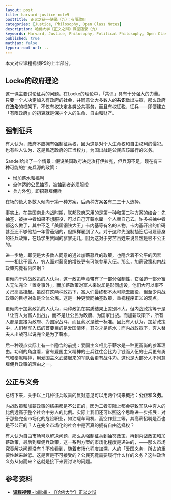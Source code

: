 ```yaml
---
layout: post
title: harvard-justice-note9
postTitle: 正义之辩——随录（九）：有限政府
categories: [Justice, Philosophy, Open Class Notes]
description: 哈佛大学《正义之辩》课堂随录（九）
keywords: Harvard, Justice, Philosophy, Political Philosophy, Open Class Notes
published: true
mathjax: false
typora-root-url: ..
---
```


本文对应课程视频P5的上半部分。

## Locke的政府理论

这一课主要讨论征兵的问题。在Locke的理论中，「共识」具有十分强大的力量。只要一个人决定加入有政府的社会，并同意让大多数人的**共识**做出决策，那么政府在**法治**的框架下，不仅有权决定各类公共事务，而且有权征税、征兵——即便建立「有限政府」的初衷就是保护个人的生命、自由和财产。

## 强制征兵

有人认为，政府不应拥有强制征兵权，因为这是对个人生命权和自由权利的侵犯。也有些人认为，这是民选政府的正当权力，为国出战是公民应该履行的义务。

Sandel给出了一个情景：假设美国政府决定攻打伊拉克，但兵源不足。现在有三种可能的扩充兵源的政策：

- 增加薪水和福利
- 全体适龄公民抽签，被抽到者必须服役
- 兵力外包，即招募雇佣兵

在场的绝大多数人倾向于第一种方案，后两种方案各有二三十人选择。

事实上，在美国南北内战时期，联邦政府采用的是第一种和第二种方案的结合：先抽签，被抽中者如果不想服役，可以自己开薪水雇一个人替自己去。许多被抽中者都这么做了，其中不乏「美国钢铁大王」卡内基等有名的人物。卡内基开出的价码甚至还不够他抽一年雪茄烟的，但照样雇到了人。对于这种先强制抽签后可雇替身的征兵政策，在场学生赞同的寥寥无几，因为这对于穷苦百姓来说显然是极不公正的。

进一步地，即便是大多数人同意的通过加薪募兵的政策，也隐含着不公平的因素——相比于富人，穷人面对薪资的增长更有可能参军入伍。那么，加薪政策和内战政策究竟有何区别？

更倾向于内战政策的人认为，这一政策毕竟带有了一部分强制性，它强迫一部分富人无法完全「置身事外」，而加薪政策对富人来说却是形同虚设，他们大可以事不关己高高挂起。虽然在这两种政策下，富人们最终都不太可能去服役，但至少内战政策的目标对象是全体公民。这是一种更赞同抽签政策，重视程序正义的观点。

更倾向于加薪政策的人认为，两种政策在实质结果上差别不大，但内战政策等于是「让穷人为富人出战」，而不是让公民为政府、为国家出战。而加薪政策下，所有人都是直接为政府、为国家战斗，而且薪水是统一标准。因此有人认为，加薪政策中，人们参军入伍的首要目的是爱国情怀，其次才是薪水；而内战政策下，穷人替夫人出战可以说完全是为了薪水。

后一种观点实际上有一个隐含的前提：爱国主义相比于薪水是一种更高尚的参军理由。功利的角度看，富有爱国主义精神的士兵往往会比为了钱而入伍的士兵更有勇气和奉献精神，用爱国主义武装起来的军队会更有战斗力。这也是大部分人不同意雇佣兵政策的理由之一。

## 公正与义务

总结下来，关于以上几种征兵政策的反对意见可以用两个词来概括：**公正**和**义务**。

内战政策和加薪政策的结果都是不公正的，因为二者实际上都会导致军队中穷人的比例远高于整个社会中穷人的比例。实际上我们还可以照这个思路进一步拓展：对于那些完全市场化的危险职业，如油罐车司机、高空作业工等，其高薪招聘是否也是不公正的？人在完全市场化的社会中是否真的拥有自由选择权？

有人认为自由市场可以解决问题，那么从强制征兵到抽签政策，再到内战政策和加薪政策，最后到雇佣兵政策，这一系列方案的市场化程度是递进的，——那么市场究竟解决问题没有？不难看到，随着市场化程度加深，人的「爱国义务」所占的重要性越来越低。这是否是不可接受的？公民究竟需要履行什么样的义务？这些政治义务从何而来？这就是接下来要讨论的问题。

## 参考资料

- [**课程视频** - bilibili - 【哈佛大学】正义之辩](https://www.bilibili.com/video/BV1d4411v7G4)
